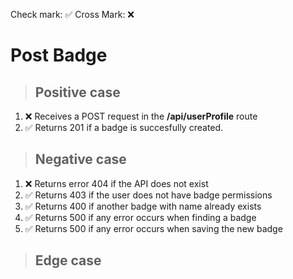 Check mark: ✅
Cross Mark: ❌

# Post Badge

> ## Positive case

1. ❌ Receives a POST request in the **/api/userProfile** route
2. ✅ Returns 201 if a badge is succesfully created.

> ## Negative case

1. ❌ Returns error 404 if the API does not exist
2. ✅ Returns 403 if the user does not have badge permissions
3. ✅ Returns 400 if another badge with name already exists
4. ✅ Returns 500 if any error occurs when finding a badge
5. ✅ Returns 500 if any error occurs when saving the new badge

> ## Edge case
